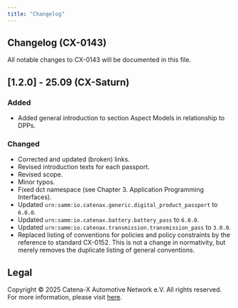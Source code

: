 ```yaml
---
title: "Changelog"
---
```


## Changelog (CX-0143)

All notable changes to CX-0143 will be documented in this file.

## [1.2.0] - 25.09 (CX-Saturn)

### Added

- Added general introduction to section Aspect Models in relationship to DPPs.

### Changed

- Corrected and updated (broken) links.
- Revised introduction texts for each passport.
- Revised scope.
- Minor typos.
- Fixed dct namespace (see Chapter 3. Application Programming Interfaces).
- Updated `urn:samm:io.catenax.generic.digital_product_passport` to `6.0.0`.
- Updated `urn:samm:io.catenax.battery.battery_pass` to `6.0.0`.
- Updated `urn:samm:io.catenax.transmission.transmission_pass` to `3.0.0`.
- Replaced listing of conventions for policies and policy constraints by the reference to standard CX-0152. This is not a change in normativity, but merely removes the duplicate listing of general conventions.

## Legal

Copyright © 2025 Catena-X Automotive Network e.V. All rights reserved. For more information, please visit [here](/copyright).
